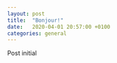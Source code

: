 ```yaml
---
layout: post
title:  "Bonjour!"
date:   2020-04-01 20:57:00 +0100
categories: general
---
```

Post initial